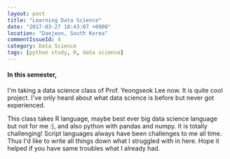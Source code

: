 ```yaml
---
layout: post
title: "Learning Data Science"
date: "2017-03-27 18:43:07 +0900"
location: "Daejeon, South Korea"
commentIssueId: 4
category: Data Science
tags: [python study, R, data science]
---
```


<h4>In this semester,</h4>

I'm taking a data science class of Prof. Yeongseok Lee now. It is quite cool project. I've only heard about what data science is before but never got experienced.

This class takes R language, maybe best ever big data science language but not for me :), and also python with pandas and numpy. It is totally challenging! Script languages always have been challenges to me all time. Thus I'd like to write all things down what I struggled with in here. Hope it helped if you have same troubles what I already had.
